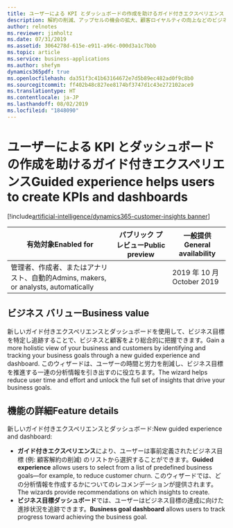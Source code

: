 ```yaml
---
title: ユーザーによる KPI とダッシュボードの作成を助けるガイド付きエクスペリエンス
description: 解約の削減、アップセルの機会の拡大、顧客ロイヤルティの向上などのビジネス目標をユーザーが定義するのに役立つガイド付きエクスペリエンスを提供します。 ビジネス目標の分析情報を強化するためのデータのオンボード、統合、形成を支援するために、関連するセグメント、メジャー、Customer Insights を自動的に推奨します。
author: relnotes
ms.reviewer: jimholtz
ms.date: 07/31/2019
ms.assetid: 3064278d-615e-e911-a96c-000d3a1c7bbb
ms.topic: article
ms.service: business-applications
ms.author: shefym
dynamics365pdf: true
ms.openlocfilehash: da351f3c41b63164672e7d5b89ec482ad0f9c8b0
ms.sourcegitcommit: ff402b48c827ee8174bf3747d1c43e272102ace9
ms.translationtype: HT
ms.contentlocale: ja-JP
ms.lasthandoff: 08/02/2019
ms.locfileid: "1848090"
---
```

# <a name="guided-experience-helps-users-to-create-kpis-and-dashboards"></a><span data-ttu-id="be016-104">ユーザーによる KPI とダッシュボードの作成を助けるガイド付きエクスペリエンス</span><span class="sxs-lookup"><span data-stu-id="be016-104">Guided experience helps users to create KPIs and dashboards</span></span>
[!include[artificial-intelligence/dynamics365-customer-insights banner](../includes/artificial-intelligence/dynamics365-customer-insights.md)]

| <span data-ttu-id="be016-105">有効対象</span><span class="sxs-lookup"><span data-stu-id="be016-105">Enabled for</span></span>    |  <span data-ttu-id="be016-106">パブリック プレビュー</span><span class="sxs-lookup"><span data-stu-id="be016-106">Public preview</span></span> | <span data-ttu-id="be016-107">一般提供</span><span class="sxs-lookup"><span data-stu-id="be016-107">General availability</span></span> | 
| ---------- | ---------- |---------- |
|<span data-ttu-id="be016-108">管理者、作成者、またはアナリスト、自動的</span><span class="sxs-lookup"><span data-stu-id="be016-108">Admins, makers, or analysts, automatically</span></span>|| <span data-ttu-id="be016-109">2019 年 10 月</span><span class="sxs-lookup"><span data-stu-id="be016-109">October 2019</span></span>|


## <a name="business-value"></a><span data-ttu-id="be016-110">ビジネス バリュー</span><span class="sxs-lookup"><span data-stu-id="be016-110">Business value</span></span>
<!-- bv start -->
<span data-ttu-id="be016-111">新しいガイド付きエクスペリエンスとダッシュボードを使用して、ビジネス目標を特定し追跡することで、ビジネスと顧客をより総合的に把握できます。</span><span class="sxs-lookup"><span data-stu-id="be016-111">Gain a more holistic view of your business and customers by identifying and tracking your business goals through a new guided experience and dashboard.</span></span> <span data-ttu-id="be016-112">このウィザードは、ユーザーの時間と労力を削減し、ビジネス目標を推進する一連の分析情報を引き出すのに役立ちます。</span><span class="sxs-lookup"><span data-stu-id="be016-112">The wizard helps reduce user time and effort and unlock the full set of insights that drive your business goals.</span></span> 

<!-- bv end -->



## <a name="feature-details"></a><span data-ttu-id="be016-113">機能の詳細</span><span class="sxs-lookup"><span data-stu-id="be016-113">Feature details</span></span>
<!--feature detail start -->
<span data-ttu-id="be016-114">新しいガイド付きエクスペリエンスとダッシュボード:</span><span class="sxs-lookup"><span data-stu-id="be016-114">New guided experience and dashboard:</span></span>

- <span data-ttu-id="be016-115">**ガイド付きエクスペリエンス**により、ユーザーは事前定義されたビジネス目標 (例: 顧客解約の削減) のリストから選択することができます。</span><span class="sxs-lookup"><span data-stu-id="be016-115">**Guided experience** allows users to select from a list of predefined business goals—for example, to reduce customer churn.</span></span> <span data-ttu-id="be016-116">このウィザードでは、どの分析情報を作成するかについてのレコメンデーションが提供されます。</span><span class="sxs-lookup"><span data-stu-id="be016-116">The wizards provide recommendations on which insights to create.</span></span>
- <span data-ttu-id="be016-117">**ビジネス目標ダッシュボード**では、ユーザーはビジネス目標の達成に向けた進捗状況を追跡できます。</span><span class="sxs-lookup"><span data-stu-id="be016-117">**Business goal dashboard** allows users to track progress toward achieving the business goal.</span></span>
<!--feature detail end -->











